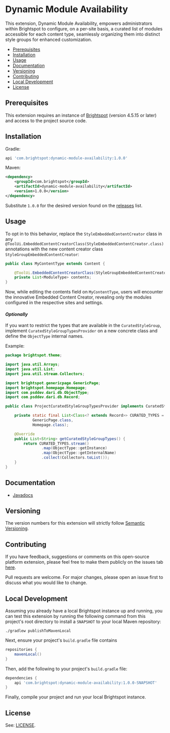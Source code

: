 # Dynamic Module Availability

This extension, Dynamic Module Availability, empowers administrators within Brightspot to configure, on a per-site basis, a curated list of modules accessible for each content type, seamlessly organizing them into distinct style groups for enhanced customization.

* [Prerequisites](#prerequisites)
* [Installation](#installation)
* [Usage](#usage)
* [Documentation](#documentation)
* [Versioning](#versioning)
* [Contributing](#contributing)
* [Local Development](#local-development)
* [License](#license)

## Prerequisites

This extension requires an instance of [Brightspot](https://www.brightspot.com/) (version 4.5.15 or later) and access to the project source code.

## Installation

Gradle:
```groovy
api 'com.brightspot:dynamic-module-availability:1.0.0'
```

Maven:
```xml
<dependency>
    <groupId>com.brightspot</groupId>
    <artifactId>dynamic-module-availability</artifactId>
    <version>1.0.0</version>
</dependency>
```

Substitute `1.0.0` for the desired version found on the [releases](/releases) list.

## Usage

To opt in to this behavior, replace the `StyleEmbeddedContentCreator` class in any `@ToolUi.EmbeddedContentCreatorClass(StyleEmbeddedContentCreator.class)` annotations with the new content creator class `StyleGroupEmbeddedContentCreator`:

```java
public class MyContentType extends Content {

    @ToolUi.EmbeddedContentCreatorClass(StyleGroupEmbeddedContentCreator.class)
    private List<ModuleType> contents;
}
```

Now, while editing the contents field on `MyContentType`, users will encounter the innovative Embedded Content Creator, revealing only the modules configured in the respective sites and settings.

#### <em>Optionally</em>

If you want to restrict the types that are available in the `CuratedStyleGroup`, implement `CuratedStyleGroupTypesProvider`
on a new concrete class and define the `ObjectType` internal names.

Example:
```java
package brightspot.theme;

import java.util.Arrays;
import java.util.List;
import java.util.stream.Collectors;

import brightspot.genericpage.GenericPage;
import brightspot.homepage.Homepage;
import com.psddev.dari.db.ObjectType;
import com.psddev.dari.db.Record;

public class ProjectCuratedStyleGroupTypesProvider implements CuratedStyleGroupTypesProvider {

    private static final List<Class<? extends Record>> CURATED_TYPES = Arrays.asList(
            GenericPage.class,
            Homepage.class);

    @Override
    public List<String> getCuratedStyleGroupTypes() {
        return CURATED_TYPES.stream()
                .map(ObjectType::getInstance)
                .map(ObjectType::getInternalName)
                .collect(Collectors.toList());
    }
}
```

## Documentation

- [Javadocs](https://artifactory.psdops.com/public/com/brightspot/dynamic-module-availability/%5BRELEASE%5D/dynamic-module-availability-%5BRELEASE%5D-javadoc.jar!/index.html)

## Versioning

The version numbers for this extension will strictly follow [Semantic Versioning](https://semver.org/).

## Contributing

If you have feedback, suggestions or comments on this open-source platform extension, please feel free to make them publicly on the issues tab [here](https://github.com/brightspot/content-review-cycle/issues).

Pull requests are welcome. For major changes, please open an issue first to discuss what you would like to change.

## Local Development

Assuming you already have a local Brightspot instance up and running, you can 
test this extension by running the following command from this project's root 
directory to install a `SNAPSHOT` to your local Maven repository:

```shell
./gradlew publishToMavenLocal
```

Next, ensure your project's `build.gradle` file contains 

```groovy
repositories {
    mavenLocal()
}
```

Then, add the following to your project's `build.gradle` file:

```groovy
dependencies {
    api 'com.brightspot:dynamic-module-availability:1.0.0-SNAPSHOT'
}
```

Finally, compile your project and run your local Brightspot instance.

## License

See: [LICENSE](LICENSE).
